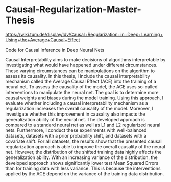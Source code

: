 # Causal-Regularization-Master-Thesis

https://wiki.tum.de/display/ldv/Causal+Regularization+in+Deep+Learning+Using+the+Average+Causal+Effect

Code for Causal Inference in Deep Neural Nets 

Causal Interpretability aims to make decisions of algorithms interpretable by investigating what would have happened under different circumstances. These varying circumstances can be manipulations on the algorithm to assess its causality. In this thesis, I include the causal interpretability mechanism called the Average Causal Effect (ACE) into the training of a neural net. To assess the causality of the model, the ACE uses so-called interventions to manipulate the neural net. The goal is to determine more causal weights and biases during the model training. Using this approach, I evaluate whether including a causal interpretability mechanism as a regularization increases the overall causality of the model. Moreover, I investigate whether this improvement in causality also impacts the generalization ability of the neural net. The developed approach is compared to a standard neural net as well as L1 and L2 regularized neural nets. Furthermore, I conduct these experiments with well-balanced datasets, datasets with a prior probability shift, and datasets with a covariate shift. For all datasets, the results show that the presented causal regularization approach is able to improve the overall causality of the neural net. However, the distribution of the shifted training data highly affects the generalization ability. With an increasing variance of the distribution, the developed approach shows significantly lower test Mean Squared Errors than for training data with less variance. This is because the interventions applied by the ACE depend on the variance of the training data distribution.
